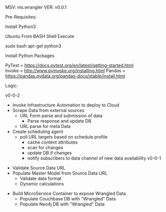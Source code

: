 MSV: ms.wrangler
VER: v0.0.1

Pre-Requisites:

Install Python3

Ubuntu
From BASH Shell Execute

sudo bash apt-get python3

Install Python Packages

PyTest = https://docs.pytest.org/en/latest/getting-started.html  
Invoke = http://www.pyinvoke.org/installing.html
Pandas = https://pandas.pydata.org/pandas-docs/stable/install.html

Logic:

v0-0-2
- Invoke Infrastructure Automation to deploy to Cloud
- Scrape Data from external sources
  - URL Form parse and submission of data
    - Parse response and update DB
  - URL parse for meta Data
- Create scheduling agent
  - poll URL targets based on schedule profile
    - cache content attributes
    - scan for changes
    - update DB if changes
    - notify subscribers to data channel of new data availability
v0-0-1
+ Validate Source Data URL
+ Populate Master Model from Source Data URL
  + Validate data format
  + Dynamic calculations
- Build MicroService Container to expose Wrangled Data
  - Populate Couchbase DB with "Wrangled" Data
  - Populate Neo4j DB with "Wrangled" Data
